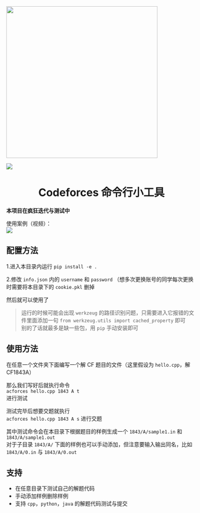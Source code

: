 <img src="https://cr-demo-blog-1308117710.cos.ap-nanjing.myqcloud.com/chivas-regal/%E5%82%8D%E6%99%9A-%E6%99%B4%E6%9C%97.png" align="center" width='400px'>

![](https://img.shields.io/badge/status-updating-green)

<h1 align='center'>Codeforces 命令行小工具</h1>

**本项目在疯狂迭代与测试中**

使用案例（视频）：  
[![](https://img.youtube.com/vi/onIQwtgDd_M/0.jpg)](https://youtu.be/onIQwtgDd_M)

## 配置方法

1.进入本目录内运行 `pip install -e .`  
  
2.修改 `info.json` 内的 `username` 和 `password`  （想多次更换账号的同学每次更换时需要将本目录下的 `cookie.pkl` 删掉
  
然后就可以使用了  

> 运行的时候可能会出现 `werkzeug` 的路径识别问题，只需要进入它报错的文件里面添加一句 `from werkzeug.utils import cached_property` 即可  
> 别的了话就最多是缺一些包，用 `pip` 手动安装即可  

## 使用方法

在任意一个文件夹下面编写一个解 CF 题目的文件（这里假设为 `hello.cpp`，解 CF1843A）    
  
那么我们写好后就执行命令   
`acforces hello.cpp 1843 A t`  
进行测试  
  
测试完毕后想要交题就执行  
`acforces hello.cpp 1843 A s`
进行交题  
  
其中测试命令会在本目录下根据题目的样例生成一个 `1843/A/sample1.in` 和 `1843/A/sample1.out`  
对于子目录 `1843/A/` 下面的样例也可以手动添加，但注意要输入输出同名，比如 `1843/A/0.in` 与 `1843/A/0.out`  

## 支持

- 在任意目录下测试自己的解题代码
- 手动添加样例删除样例
- 支持 `cpp`，`python`，`java` 的解题代码测试与提交

